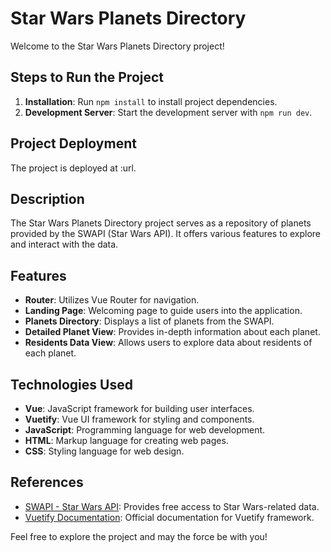 # Star Wars Planets Directory

Welcome to the Star Wars Planets Directory project!

## Steps to Run the Project

1. **Installation**: Run `npm install` to install project dependencies.
2. **Development Server**: Start the development server with `npm run dev`.

## Project Deployment

The project is deployed at :url.

## Description

The Star Wars Planets Directory project serves as a repository of planets provided by the SWAPI (Star Wars API). It offers various features to explore and interact with the data.

## Features

- **Router**: Utilizes Vue Router for navigation.
- **Landing Page**: Welcoming page to guide users into the application.
- **Planets Directory**: Displays a list of planets from the SWAPI.
- **Detailed Planet View**: Provides in-depth information about each planet.
- **Residents Data View**: Allows users to explore data about residents of each planet.

## Technologies Used

- **Vue**: JavaScript framework for building user interfaces.
- **Vuetify**: Vue UI framework for styling and components.
- **JavaScript**: Programming language for web development.
- **HTML**: Markup language for creating web pages.
- **CSS**: Styling language for web design.

## References

- [SWAPI - Star Wars API](https://swapi.dev): Provides free access to Star Wars-related data.
- [Vuetify Documentation](https://vuetifyjs.com/en/): Official documentation for Vuetify framework.

Feel free to explore the project and may the force be with you!
